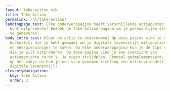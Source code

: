 ```yaml
---
layout: take-action.njk
title: Take Action
permalink: /nl/take-action/
landingpage_text: Elke onderwerppagina heeft verschillende actiepunten die u
  kunt uitproberen! Bezoek de Take Action-pagina om je persoonlijke strijdplan
  te genereren!
body_intro_text: Klaar om actie te ondernemen? Op deze pagina vind je de
  bucketlist die je hebt gemaakt om je digitale levensstijl milieuvriendelijker
  en energiezuiniger te maken. Op elke onderwerppagina kun je de tips selecteren
  die je wilt uitproberen. Op deze pagina vind je een overzicht van
  actiegerichte to-do’s. Je eigen strijdplan. Eenmaal geïmplementeerd, klik je
  op het vakje en heb je een stap genomen richting een milieuvriendelijkere
  digitale levensstijl!
eleventyNavigation:
  key: Take Action
  order: 2
---
```

